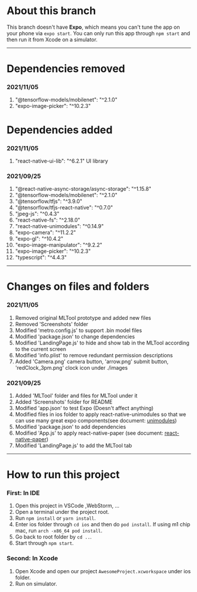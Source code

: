 # About this branch

This branch doesn't have **Expo**, which means you can't tune the app on your phone via `expo start`. You can only run
this app through `npm start` and then run it from Xcode on a simulator.

***  
# Dependencies removed
### 2021/11/05
1. "@tensorflow-models/mobilenet": "^2.1.0"
2. "expo-image-picker": "^10.2.3"

# Dependencies added
### 2021/11/05
1. "react-native-ui-lib": "^6.2.1" UI library
### 2021/09/25
1. "@react-native-async-storage/async-storage": "^1.15.8"
2. "@tensorflow-models/mobilenet": "^2.1.0"
3. "@tensorflow/tfjs": "^3.9.0"
4. "@tensorflow/tfjs-react-native": "^0.7.0"
5. "jpeg-js": "^0.4.3"
6. "react-native-fs": "^2.18.0"
7. "react-native-unimodules": "^0.14.9"
8. "expo-camera": "^11.2.2"
9. "expo-gl": "^10.4.2"
10. "expo-image-manipulator": "^9.2.2"
11. "expo-image-picker": "^10.2.3"
12. "typescript": "^4.4.3"
***  

# Changes on files and folders
### 2021/11/05
1. Removed original MLTool prototype and added new files
2. Removed 'Screenshots' folder
3. Modified 'metro.config.js' to support .bin model files
4. Modified 'package.json' to change dependencies
5. Modified 'LandingPage.js' to hide and show tab in the MLTool according to the current screen
6. Modified 'info.plist' to remove redundant permission descriptions
7. Added 'Camera.png' camera button, 'arrow.png' submit button, 'redClock_3pm.png' clock icon under ./images
  
### 2021/09/25
1. Added 'MLTool' folder and files for MLTool under it
2. Added 'Screenshots' folder for README
3. Modified 'app.json' to test Expo (Doesn't affect anything)
4. Modified files in ios folder to apply react-native-unimodules so that we can use many great expo components(see
   document: [unimodules](https://docs.expo.dev/bare/installing-unimodules/))
5. Modified 'package.json' to add dependencies
6. Modified 'App.js' to apply react-native-paper (see document: [react-native-paper](https://callstack.github.io/react-native-paper/getting-started.html))
7. Modified 'LandingPage.js' to add the MLTool tab
***

# How to run this project
### First: In IDE
1. Open this project in VSCode ,WebStorm, ...
2. Open a terminal under the project root.
3. Run `npm install` or `yarn install`.
4. Enter ios folder through `cd ios` and then do `pod install`. If using m1 chip mac, run `arch -x86_64 pod install`.
5. Go back to root folder by `cd ..`.
6. Start through `npm start`.
### Second: In Xcode
1. Open Xcode and open our project `AwesomeProject.xcworkspace` under ios folder.
2. Run on simulator.
